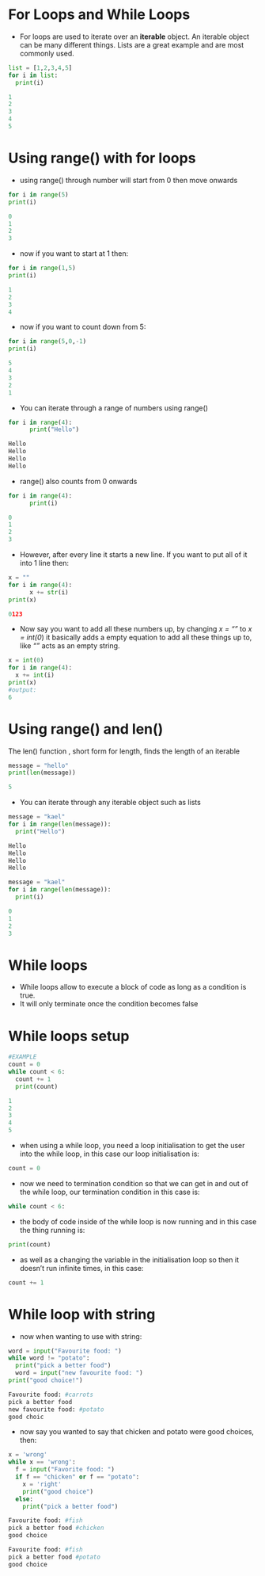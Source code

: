 # For Loops and While Loops

- For loops are used to iterate over an **iterable** object. An iterable object can be many different things. Lists are a great example and are most commonly used.

```python
list = [1,2,3,4,5]
for i in list:
  print(i)
```

```python
1
2
3
4
5
```

# Using range() with for loops

- using range() through number will start from 0 then move onwards

```python
for i in range(5)
print(i)
```

```python
0
1
2
3

```

- now if you want to start at 1 then:

```python
for i in range(1,5)
print(i)
```

```python
1
2
3
4
```

- now if you want to count down from 5:

```python
for i in range(5,0,-1)
print(i)
```

```python
5
4
3
2
1
```

- You can iterate through a range of numbers using range()

```python
for i in range(4):
	  print("Hello")

```

```python
Hello
Hello
Hello
Hello
```

- range() also counts from 0 onwards

```python
for i in range(4):
	  print(i)
```

```python
0
1
2
3
```

- However, after every line it starts a new line. If you want to put all of it into 1 line then:

```python
x = ""
for i in range(4):
	  x += str(i)
print(x)
```

```python
0123
```

- Now say you want to add all these numbers up, by changing *x = “”*  to *x = int(0*) it basically adds a empty equation to add all these things up to, like *“”*  acts as an empty string.

```python
x = int(0)
for i in range(4):
  x += int(i)
print(x)
#output:
6
```

# Using range() and len()

The len() function , short form for length, finds the length of an iterable

```python
message = "hello"
print(len(message))
```

```python
5
```

- You can iterate through any iterable object such as lists

```python
message = "kael"
for i in range(len(message)):
  print("Hello")
```

```python
Hello
Hello
Hello
Hello
```

```python
message = "kael"
for i in range(len(message)):
  print(i)
```

```python
0
1
2
3
```

# While loops

- While loops allow to execute a block of code as long as a condition is true.
- It will only terminate once the condition becomes false

# While loops setup

```python
#EXAMPLE
count = 0
while count < 6:
  count += 1
  print(count)
```

```python
1
2
3
4
5
```

- when using a while loop, you need a loop initialisation to get the user into the while loop, in this case our loop initialisation is:

```python
count = 0
```

- now we need to termination condition  so that we can get in and out of the while loop, our termination condition in this case is:

```python
while count < 6:
```

- the body of code inside of the while loop is now running and in this case the thing running is:

```python
print(count)
```

- as well as a changing the variable in the initialisation loop so then it doesn’t run infinite times, in this case:

```python
count += 1
```

# While loop with string

- now when wanting to use with string:

```python
word = input("Favourite food: ")
while word != "potato":
  print("pick a better food")
  word = input("new favourite food: ")
print("good choice!")
```

```python
Favourite food: #carrots
pick a better food
new favourite food: #potato
good choic
```

- now say you wanted to say that chicken and potato were good choices, then:

```python
x = 'wrong'
while x == 'wrong':
  f = input("Favorite food: ")
  if f == "chicken" or f == "potato":
    x = 'right'
    print("good choice")
  else:
    print("pick a better food")
```

```python
Favourite food: #fish
pick a better food #chicken
good choice
```

```python
Favourite food: #fish
pick a better food #potato
good choice
```